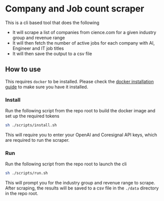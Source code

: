 # Company and Job count scraper

This is a cli based tool that does the following

- It will scrape a list of companies from cience.com for a given industry group and revenue range
- It will then fetch the number of active jobs for each company with AI, Engineer and IT job titles
- It will then save the output to a csv file

## How to use

This requires `docker` to be installed. Please check
the [docker installation guide](https://docs.docker.com/get-docker/) to make sure you have it installed.

### Install

Run the following script from the repo root to build the docker image and set up the required tokens

```bash
sh ./scripts/install.sh
```

This will require you to enter your OpenAI and Coresignal API keys, which are required to run the scraper.

### Run

Run the following script from the repo root to launch the cli

```bash
sh ./scripts/run.sh
```

This will prompt you for the industry group and revenue range to scrape. After scraping, the results will be saved to a
csv file in the `./data` directory in the repo root.
